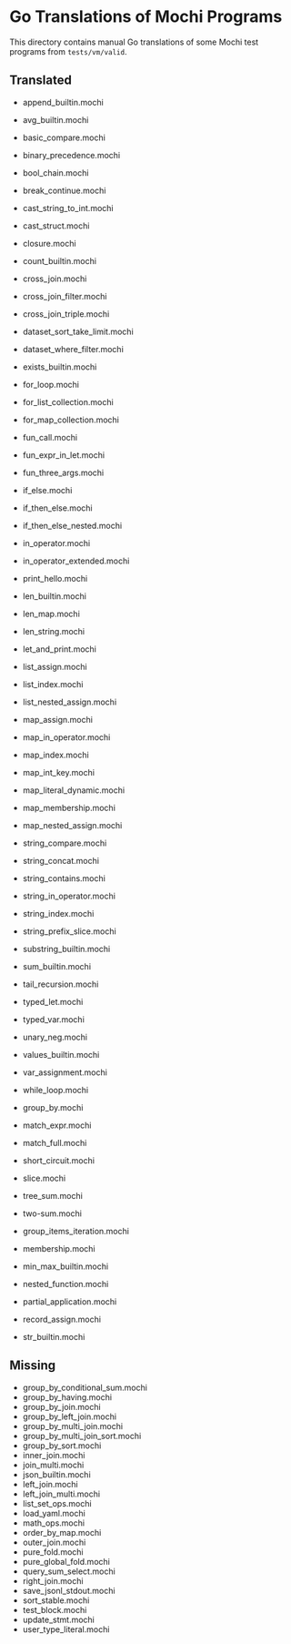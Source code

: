 # Go Translations of Mochi Programs

This directory contains manual Go translations of some Mochi test programs from `tests/vm/valid`.

## Translated
- append_builtin.mochi
- avg_builtin.mochi
- basic_compare.mochi
- binary_precedence.mochi
- bool_chain.mochi
- break_continue.mochi
- cast_string_to_int.mochi
- cast_struct.mochi
- closure.mochi
- count_builtin.mochi
- cross_join.mochi
- cross_join_filter.mochi
- cross_join_triple.mochi
- dataset_sort_take_limit.mochi
- dataset_where_filter.mochi
- exists_builtin.mochi
- for_loop.mochi
- for_list_collection.mochi
- for_map_collection.mochi
- fun_call.mochi
- fun_expr_in_let.mochi
- fun_three_args.mochi
- if_else.mochi
- if_then_else.mochi
- if_then_else_nested.mochi
- in_operator.mochi
- in_operator_extended.mochi
- print_hello.mochi

- len_builtin.mochi
- len_map.mochi
- len_string.mochi
- let_and_print.mochi
- list_assign.mochi
- list_index.mochi
- list_nested_assign.mochi
- map_assign.mochi
- map_in_operator.mochi
- map_index.mochi
- map_int_key.mochi
- map_literal_dynamic.mochi
- map_membership.mochi
- map_nested_assign.mochi
- string_compare.mochi
- string_concat.mochi
- string_contains.mochi
- string_in_operator.mochi
- string_index.mochi
- string_prefix_slice.mochi
- substring_builtin.mochi
- sum_builtin.mochi
- tail_recursion.mochi
- typed_let.mochi
- typed_var.mochi
- unary_neg.mochi
- values_builtin.mochi
- var_assignment.mochi
- while_loop.mochi
- group_by.mochi
- match_expr.mochi
- match_full.mochi
- short_circuit.mochi
- slice.mochi
- tree_sum.mochi
- two-sum.mochi
- group_items_iteration.mochi
- membership.mochi
- min_max_builtin.mochi
- nested_function.mochi
- partial_application.mochi
- record_assign.mochi
- str_builtin.mochi
## Missing
- group_by_conditional_sum.mochi
- group_by_having.mochi
- group_by_join.mochi
- group_by_left_join.mochi
- group_by_multi_join.mochi
- group_by_multi_join_sort.mochi
- group_by_sort.mochi
- inner_join.mochi
- join_multi.mochi
- json_builtin.mochi
- left_join.mochi
- left_join_multi.mochi
- list_set_ops.mochi
- load_yaml.mochi
- math_ops.mochi
- order_by_map.mochi
- outer_join.mochi
- pure_fold.mochi
- pure_global_fold.mochi
- query_sum_select.mochi
- right_join.mochi
- save_jsonl_stdout.mochi
- sort_stable.mochi
- test_block.mochi
- update_stmt.mochi
- user_type_literal.mochi
